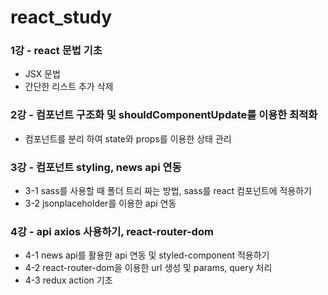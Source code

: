 # react_study

### 1강 - react 문법 기초

- JSX 문법
- 간단한 리스트 추가 삭제

### 2강 - 컴포넌트 구조화 및 shouldComponentUpdate를 이용한 최적화

- 컴포넌트를 분리 하여 state와 props를 이용한 상태 관리

### 3강 - 컴포넌트 styling, news api 연동

- 3-1 sass를 사용할 때 폴더 트리 짜는 방법, sass를 react 컴포넌트에 적용하기
- 3-2 jsonplaceholder를 이용한 api 연동

### 4강 - api axios 사용하기, react-router-dom

- 4-1 news api를 활용한 api 연동 및 styled-component 적용하기
- 4-2 react-router-dom을 이용한 url 생성 및 params, query 처리
- 4-3 redux action 기초
